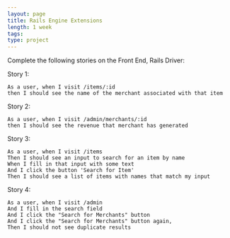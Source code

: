 ```yaml
---
layout: page
title: Rails Engine Extensions
length: 1 week
tags:
type: project
---
```


Complete the following stories on the Front End, Rails Driver:

Story 1:

```
As a user, when I visit /items/:id
then I should see the name of the merchant associated with that item
```

Story 2:

```
As a user, when I visit /admin/merchants/:id
then I should see the revenue that merchant has generated
```

Story 3:

```
As a user, when I visit /items
Then I should see an input to search for an item by name
When I fill in that input with some text
And I click the button 'Search for Item'
Then I should see a list of items with names that match my input
```

Story 4:

```
As a user, when I visit /admin
And I fill in the search field
And I click the "Search for Merchants" button
And I click the "Search for Merchants" button again,
Then I should not see duplicate results
```
